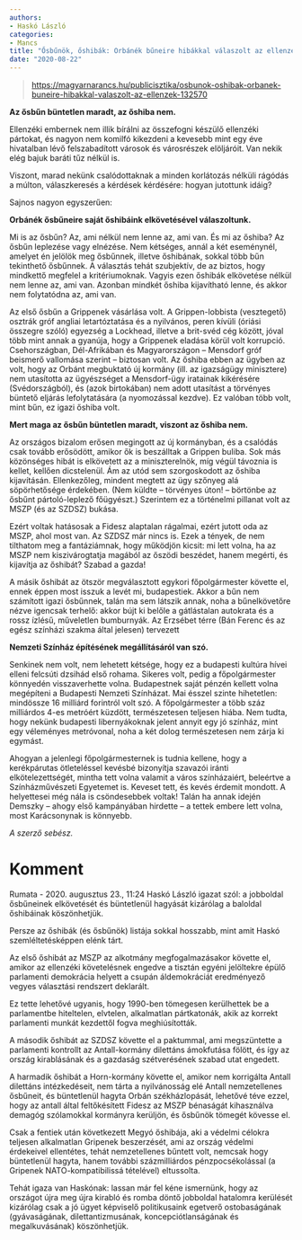 ```yaml
---
authors:
- Haskó László
categories:
- Mancs
title: "Ősbűnök, őshibák: Orbánék bűneire hibákkal válaszolt az ellenzék"
date: "2020-08-22"
---
```


> https://magyarnarancs.hu/publicisztika/osbunok-oshibak-orbanek-buneire-hibakkal-valaszolt-az-ellenzek-132570



**Az ősbűn büntetlen maradt, az őshiba nem.**

Ellenzéki embernek nem illik bírálni az összefogni készülő ellenzéki pártokat, és nagyon nem komilfó kikezdeni a kevesebb mint egy éve hivatalban lévő felszabadított városok és városrészek elöljáróit. Van nekik elég bajuk baráti tűz nélkül is.

Viszont, marad nekünk csalódottaknak a minden korlátozás nélküli rágódás a múlton, válaszkeresés a kérdések kérdésére: hogyan jutottunk idáig?

Sajnos nagyon egyszerűen:

**Orbánék ősbűneire saját őshibáink elkövetésével válaszoltunk.**

Mi is az ősbűn? Az, ami nélkül nem lenne az, ami van. És mi az őshiba? Az ősbűn leplezése vagy elnézése. Nem kétséges, annál a két eseménynél, amelyet én jelölök meg ősbűnnek, illetve őshibának, sokkal több bűn tekinthető ősbűnnek. A választás tehát szubjektív, de az biztos, hogy mindkettő megfelel a kritériumoknak. Vagyis ezen őshibák elkövetése nélkül nem lenne az, ami van. Azonban mindkét őshiba kijavítható lenne, és akkor nem folytatódna az, ami van.

Az első ősbűn a Grippenek vásárlása volt. A Grippen-lobbista (vesztegető) osztrák gróf angliai letartóztatása és a nyilvános, peren kívüli (óriási összegre szóló) egyezség a Lockhead, illetve a brit-svéd cég között, jóval több mint annak a gyanúja, hogy a Grippenek eladása körül volt korrupció. Csehországban, Dél-Afrikában és Magyarországon – Mensdorf gróf beismerő vallomása szerint – biztosan volt. Az őshiba ebben az ügyben az volt, hogy az Orbánt megbuktató új kormány (ill. az igazságügy minisztere) nem utasította az ügyészséget a Mensdorf-ügy iratainak kikérésére (Svédországból), és (azok birtokában) nem adott utasítást a törvényes büntető eljárás lefolytatására (a nyomozással kezdve). Ez valóban több volt, mint bűn, ez igazi őshiba volt.

**Mert maga az ősbűn büntetlen maradt, viszont az őshiba nem.**

Az országos bizalom erősen megingott az új kormányban, és a csalódás csak tovább erősödött, amikor ők is beszálltak a Grippen buliba. Sok más közönséges hibát is elkövetett az a miniszterelnök, míg végül távoznia is kellet, kellően dicstelenül. Ám az utód sem szorgoskodott az őshiba kijavításán. Ellenkezőleg, mindent megtett az ügy szőnyeg alá söpörhetősége érdekében. (Nem küldte – törvényes úton! – börtönbe az ősbűnt pártoló-leplező főügyészt.) Szerintem ez a történelmi pillanat volt az MSZP (és az SZDSZ) bukása.

Ezért voltak hatásosak a Fidesz alaptalan rágalmai, ezért jutott oda az MSZP, ahol most van. Az SZDSZ már nincs is. Ezek a tények, de nem tilthatom meg a fantáziámnak, hogy működjön kicsit: mi lett volna, ha az MSZP nem kiszivárogtatja magából az őszödi beszédet, hanem megérti, és kijavítja az őshibát? Szabad a gazda!

A másik őshibát az ötször megválasztott egykori főpolgármester követte el, ennek éppen most isszuk a levét mi, budapestiek. Akkor a bűn nem számított igazi ősbűnnek, talán ma sem látszik annak, noha a bűnelkövetőre nézve igencsak terhelő: akkor bújt ki belőle a gátlástalan autokrata és a rossz ízlésű, műveletlen bumburnyák. Az Erzsébet térre (Bán Ferenc és az egész színházi szakma által jelesen) tervezett

**Nemzeti Színház építésének megállításáról van szó.**

Senkinek nem volt, nem lehetett kétsége, hogy ez a budapesti kultúra hívei elleni felcsúti dzsihád első rohama. Sikeres volt, pedig a főpolgármester könnyedén visszaverhette volna. Budapestnek saját pénzén kellett volna megépíteni a Budapesti Nemzeti Színházat. Mai ésszel szinte hihetetlen: mindössze 16 milliárd forintról volt szó. A főpolgármester a több száz milliárdos 4-es metróért küzdött, természetesen teljesen hiába. Nem tudta, hogy nekünk budapesti libernyákoknak jelent annyit egy jó színház, mint egy véleményes metróvonal, noha a két dolog természetesen nem zárja ki egymást.

Ahogyan a jelenlegi főpolgármesternek is tudnia kellene, hogy a kerékpárutas ötleteléssel kevésbé bizonyítja szavazói iránti elkötelezettségét, mintha tett volna valamit a város színházaiért, beleértve a Színházművészeti Egyetemet is. Keveset tett, és kevés érdemit mondott. A helyettesei még nála is csöndesebbek voltak! Talán ha annak idején Demszky – ahogy első kampányában hirdette – a tettek embere lett volna, most Karácsonynak is könnyebb.

*A szerző sebész.*

# Komment


Rumata -   2020. augusztus 23., 11:24
Haskó László igazat szól: a jobboldal ősbűneinek elkövetését és büntetlenül hagyását kizárólag a baloldal őshibáinak köszönhetjük.

Persze az őshibák (és ősbűnök) listája sokkal hosszabb, mint amit Haskó szemléltetésképpen elénk tárt.

Az első őshibát az MSZP az alkotmány megfogalmazásakor követte el, amikor az ellenzéki követelésnek engedve a tisztán egyéni jelöltekre épülő parlamenti demokrácia helyett a csupán áldemokráciát eredményező vegyes választási rendszert deklarált.

Ez tette lehetővé ugyanis, hogy 1990-ben tömegesen kerülhettek be a parlamentbe hiteltelen, elvtelen, alkalmatlan pártkatonák, akik az korrekt parlamenti munkát kezdettől fogva meghiúsították.

A második őshibát az SZDSZ követte el a paktummal, ami megszüntette a parlamenti kontrollt az Antall-kormány dilettáns ámokfutása fölött, és így az ország kirablásának és a gazdaság szétverésének szabad utat engedett.

A harmadik őshibát a Horn-kormány követte el, amikor nem korrigálta Antall dilettáns intézkedéseit, nem tárta a nyilvánosság elé Antall nemzetellenes ősbűneit, és büntetlenül hagyta Orbán székházlopását, lehetővé téve ezzel, hogy az antall által feltőkésített Fidesz az MSZP bénaságát kihasználva demagóg szólamokkal kormányra kerüljön, és ősbűnök tömegét kövesse el.

Csak a fentiek után következett Megyó őshibája, aki a védelmi célokra teljesen alkalmatlan Gripenek beszerzését, ami az ország védelmi érdekeivel ellentétes, tehát nemzetellenes bűntett volt, nemcsak hogy büntetlenül hagyta, hanem további százmilliárdos pénzpocsékolással (a Gripenek NATO-kompatibilissá tételével) eltussolta.


Tehát igaza van Haskónak: lassan már fel kéne ismernünk, hogy az országot újra meg újra kirabló és romba döntő jobboldal hatalomra kerülését kizárólag csak a jó ügyet képviselő politikusaink egetverő ostobaságának (gyávaságának, dilettantizmusának, koncepciótlanságának és megalkuvásának) köszönhetjük. 
